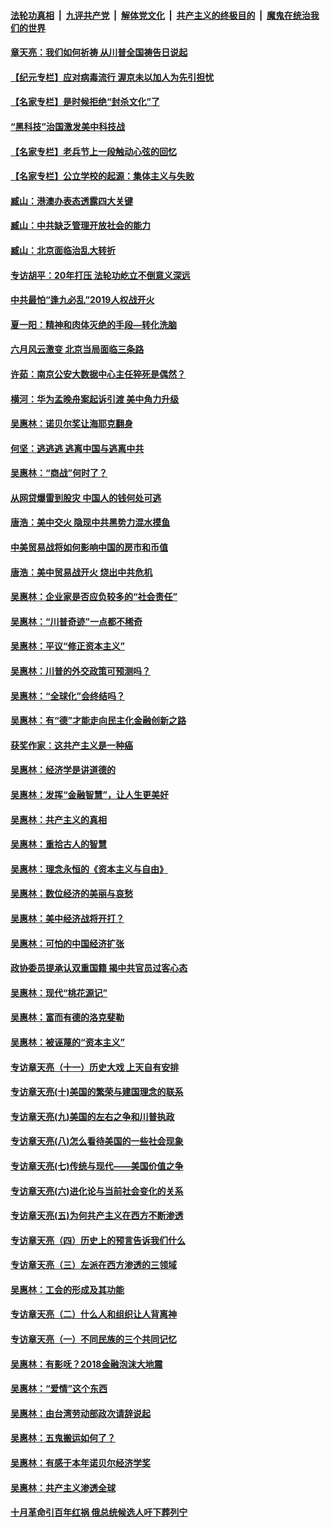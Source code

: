 ####  [法轮功真相](../../../../basic/blob/master/README.md?t=06272102) &nbsp;|&nbsp; [九评共产党](../../../../9ping.md/blob/master/README.md?t=06272102) &nbsp;|&nbsp; [解体党文化](../../../../jtdwh.md/blob/master/README.md?t=06272102)  &nbsp;|&nbsp; [共产主义的终极目的](../../../../gczydzjmd.md/blob/master/README.md?t=06272102) &nbsp;|&nbsp; [魔鬼在统治我们的世界](../../../../mgztzwmdsj.md/blob/master/README.md?t=06272102) 

#### [章天亮：我们如何祈祷 从川普全国祷告日说起](../pages/nsc423/n11944627.md?t=06272102) 

#### [【纪元专栏】应对病毒流行 渥京未以加人为先引担忧](../pages/nsc423/n11875714.md?t=06272102) 

#### [【名家专栏】是时候拒绝“封杀文化”了](../pages/nsc423/n11814093.md?t=06272102) 

#### [“黑科技”治国激发美中科技战](../pages/nsc423/n11638056.md?t=06272102) 

#### [【名家专栏】老兵节上一段触动心弦的回忆](../pages/nsc423/n11646016.md?t=06272102) 

#### [【名家专栏】公立学校的起源：集体主义与失败](../pages/nsc423/n11601833.md?t=06272102) 

#### [臧山：港澳办表态透露四大关键](../pages/nsc423/n11421628.md?t=06272102) 

#### [臧山：中共缺乏管理开放社会的能力](../pages/nsc423/n11407457.md?t=06272102) 

#### [臧山：北京面临治乱大转折](../pages/nsc423/n11406895.md?t=06272102) 

#### [专访胡平：20年打压 法轮功屹立不倒意义深远](../pages/nsc423/n11398800.md?t=06272102) 

#### [中共最怕“逢九必乱”2019人权战开火](../pages/nsc423/n11385248.md?t=06272102) 

#### [夏一阳：精神和肉体灭绝的手段—转化洗脑](../pages/nsc423/n11368250.md?t=06272102) 

#### [六月风云激变 北京当局面临三条路](../pages/nsc423/n11313668.md?t=06272102) 

#### [许茹：南京公安大数据中心主任猝死是偶然？](../pages/nsc423/n11064744.md?t=06272102) 

#### [横河：华为孟晚舟案起诉引渡 美中角力升级](../pages/nsc423/n11027230.md?t=06272102) 

#### [吴惠林：诺贝尔奖让海耶克翻身](../pages/nsc423/n10890049.md?t=06272102) 

#### [何坚：逃逃逃 逃离中国与逃离中共](../pages/nsc423/n10592891.md?t=06272102) 

#### [吴惠林：“商战”何时了？](../pages/nsc423/n10573558.md?t=06272102) 

#### [从网贷爆雷到股灾 中国人的钱何处可逃](../pages/nsc423/n10572800.md?t=06272102) 

#### [唐浩：美中交火 隐现中共黑势力混水摸鱼](../pages/nsc423/n10544040.md?t=06272102) 

#### [中美贸易战将如何影响中国的房市和币值](../pages/nsc423/n10543697.md?t=06272102) 

#### [唐浩：美中贸易战开火 烧出中共危机](../pages/nsc423/n10540126.md?t=06272102) 

#### [吴惠林：企业家是否应负较多的“社会责任”](../pages/nsc423/n10535022.md?t=06272102) 

#### [吴惠林：“川普奇迹”一点都不稀奇](../pages/nsc423/n10512808.md?t=06272102) 

#### [吴惠林：平议“修正资本主义”](../pages/nsc423/n10495724.md?t=06272102) 

#### [吴惠林：川普的外交政策可预测吗？](../pages/nsc423/n10462387.md?t=06272102) 

#### [吴惠林：“全球化”会终结吗？](../pages/nsc423/n10452838.md?t=06272102) 

#### [吴惠林：有“德”才能走向民主化金融创新之路](../pages/nsc423/n10432292.md?t=06272102) 

#### [获奖作家：这共产主义是一种癌](../pages/nsc423/n10431541.md?t=06272102) 

#### [吴惠林：经济学是讲道德的](../pages/nsc423/n10398014.md?t=06272102) 

#### [吴惠林：发挥“金融智慧”，让人生更美好](../pages/nsc423/n10375019.md?t=06272102) 

#### [吴惠林：共产主义的真相](../pages/nsc423/n10351394.md?t=06272102) 

#### [吴惠林：重拾古人的智慧](../pages/nsc423/n10337691.md?t=06272102) 

#### [吴惠林：理念永恒的《资本主义与自由》](../pages/nsc423/n10316274.md?t=06272102) 

#### [吴惠林：数位经济的美丽与哀愁](../pages/nsc423/n10292946.md?t=06272102) 

#### [吴惠林：美中经济战将开打？](../pages/nsc423/n10258825.md?t=06272102) 

#### [吴惠林：可怕的中国经济扩张](../pages/nsc423/n10219147.md?t=06272102) 

#### [政协委员提承认双重国籍 揭中共官员过客心态](../pages/nsc423/n10208809.md?t=06272102) 

#### [吴惠林：现代“桃花源记”](../pages/nsc423/n10185234.md?t=06272102) 

#### [吴惠林：富而有德的洛克斐勒](../pages/nsc423/n10142264.md?t=06272102) 

#### [吴惠林：被诬蔑的“资本主义”](../pages/nsc423/n10124816.md?t=06272102) 

#### [专访章天亮（十一）历史大戏 上天自有安排](../pages/nsc423/n10094905.md?t=06272102) 

#### [专访章天亮(十)美国的繁荣与建国理念的联系](../pages/nsc423/n10094899.md?t=06272102) 

#### [专访章天亮(九)美国的左右之争和川普执政](../pages/nsc423/n10094889.md?t=06272102) 

#### [专访章天亮(八)怎么看待美国的一些社会现象](../pages/nsc423/n10094857.md?t=06272102) 

#### [专访章天亮(七)传统与现代——美国价值之争](../pages/nsc423/n10093140.md?t=06272102) 

#### [专访章天亮(六)进化论与当前社会变化的关系](../pages/nsc423/n10092036.md?t=06272102) 

#### [专访章天亮(五)为何共产主义在西方不断渗透](../pages/nsc423/n10083620.md?t=06272102) 

#### [专访章天亮（四）历史上的预言告诉我们什么](../pages/nsc423/n10083606.md?t=06272102) 

#### [专访章天亮（三）左派在西方渗透的三领域](../pages/nsc423/n10081115.md?t=06272102) 

#### [吴惠林：工会的形成及其功能](../pages/nsc423/n10080633.md?t=06272102) 

#### [专访章天亮（二）什么人和组织让人背离神](../pages/nsc423/n10076637.md?t=06272102) 

#### [专访章天亮（一）不同民族的三个共同记忆](../pages/nsc423/n10074188.md?t=06272102) 

#### [吴惠林：有影呒？2018金融泡沫大地震](../pages/nsc423/n10040534.md?t=06272102) 

#### [吴惠林：“爱情”这个东西](../pages/nsc423/n10019423.md?t=06272102) 

#### [吴惠林：由台湾劳动部政次请辞说起](../pages/nsc423/n9979679.md?t=06272102) 

#### [吴惠林：五鬼搬运如何了？](../pages/nsc423/n9925338.md?t=06272102) 

#### [吴惠林：有感于本年诺贝尔经济学奖](../pages/nsc423/n9871883.md?t=06272102) 

#### [吴惠林：共产主义渗透全球](../pages/nsc423/n9812748.md?t=06272102) 

#### [十月革命引百年红祸 俄总统候选人吁下葬列宁](../pages/nsc423/n9810182.md?t=06272102) 

